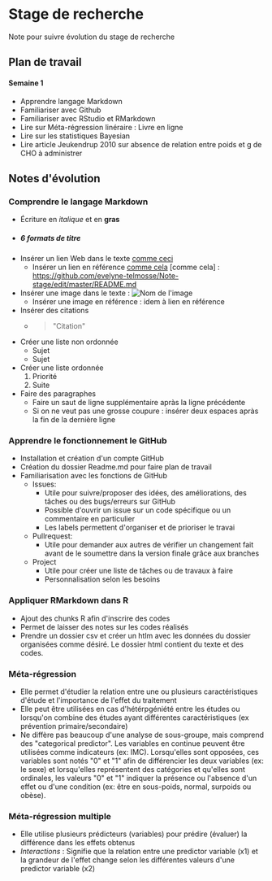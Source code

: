 # Stage de recherche
Note pour suivre évolution du stage de recherche

## Plan de travail 
#### Semaine 1
- Apprendre langage Markdown
- Familiariser avec Github
- Familiariser avec RStudio et RMarkdown
- Lire sur Méta-régression linéraire : Livre en ligne
- Lire sur les statistiques Bayesian
- Lire article Jeukendrup 2010 sur absence de relation entre poids et g de CHO à administrer

## Notes d'évolution
### Comprendre le langage Markdown
 - Écriture en _italique_ et en **gras**
 - ##### 6 formats de titre
 - Insérer un lien Web dans le texte [comme ceci](https://github.com/evelyne-telmosse/Note-stage/edit/master/README.md) 
   * Insérer un lien en référence [comme cela](https://github.com/evelyne-telmosse/Note-stage/edit/master/README.md)
 [comme cela] : https://github.com/evelyne-telmosse/Note-stage/edit/master/README.md 
 - Insérer une image dans le texte : ![Nom de l'image](URL)
   * Insérer une image en référence : idem à lien en référence
 - Insérer des citations
   * >"Citation"
 - Créer une liste non ordonnée
   * Sujet
   * Sujet
 - Créer une liste ordonnée
   1. Priorité
   2. Suite
 - Faire des paragraphes
   * Faire un saut de ligne supplémentaire apràs la ligne précédente
   * Si on ne veut pas une grosse coupure : insérer deux espaces apràs la fin de la dernière ligne
 
 ### Apprendre le fonctionnement le GitHub
 - Installation et création d'un compte GitHub
 - Création du dossier Readme.md pour faire plan de travail
 - Familiarisation avec les fonctions de GitHub
   * Issues: 
     * Utile pour suivre/proposer des idées, des améliorations, des tâches ou des bugs/erreurs sur GitHub
     * Possible d'ouvrir un issue sur un code spécifique ou un commentaire en particulier
     * Les labels permettent d'organiser et de prioriser le travai
   * Pullrequest:
     * Utile pour demander aux autres de vérifier un changement fait avant de le soumettre dans la version finale grâce aux branches
   * Project
     * Utile pour créer une liste de tâches ou de travaux à faire
     * Personnalisation selon les besoins

### Appliquer RMarkdown dans R
- Ajout des chunks R afin d'inscrire des codes 
- Permet de laisser des notes sur les codes réalisés
- Prendre un dossier csv et créer un htlm avec les données du dossier organisées comme désiré. Le dossier html contient du texte et des codes.

### Méta-régression
- Elle permet d'étudier la relation entre une ou plusieurs caractéristiques d'étude et l'importance de l'effet du traitement
- Elle peut être utilisées en cas d'hétérpgéniété entre les études ou lorsqu'on combine des études ayant différentes caractéristiques (ex prévention primaire/secondaire)
- Ne diffère pas beaucoup d'une analyse de sous-groupe, mais comprend des "categorical predictor". Les variables en continue peuvent être utilisées comme indicateurs (ex: IMC). Lorsqu'elles sont opposées, ces variables sont notés "0" et "1" afin de différencier les deux variables (ex: le sexe) et lorsqu'elles représentent des catégories et qu'elles sont ordinales, les valeurs "0" et "1" indiquer la présence ou l'absence d'un effet ou d'une condition (ex: être en sous-poids, normal, surpoids ou obèse).

### Méta-régression multiple
- Elle utilise plusieurs prédicteurs (variables) pour prédire (évaluer) la différence dans les effets obtenus
- _Interactions_ : Signifie que la relation entre une predictor variable (x1) et la grandeur de l'effet change selon les différentes valeurs d'une predictor variable (x2)
